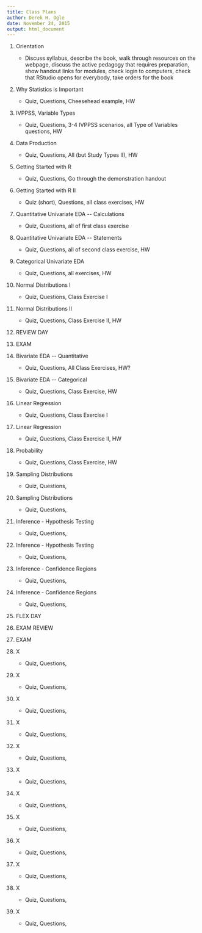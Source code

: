 ```yaml
---
title: Class Plans
author: Derek H. Ogle
date: November 24, 2015
output: html_document
---
```


1. Orientation
    * Discuss syllabus, describe the book, walk through resources on the webpage, discuss the active pedagogy that requires preparation, show handout links for modules, check login to computers, check that RStudio opens for everybody, take orders for the book

1. Why Statistics is Important
    * Quiz, Questions, Cheesehead example, HW
1. IVPPSS, Variable Types
    * Quiz, Questions, 3-4 IVPPSS scenarios, all Type of Variables questions, HW
1. Data Production
    * Quiz, Questions, All (but Study Types II), HW
1. Getting Started with R
    * Quiz, Questions, Go through the demonstration handout
1. Getting Started with R II
    * Quiz (short), Questions, all class exercises, HW
1. Quantitative Univariate EDA -- Calculations
    * Quiz, Questions, all of first class exercise
1. Quantitative Univariate EDA -- Statements
    * Quiz, Questions, all of second class exercise, HW
1. Categorical Univariate EDA
    * Quiz, Questions, all exercises, HW
1. Normal Distributions I
    * Quiz, Questions, Class Exercise I
1. Normal Distributions II
    * Quiz, Questions, Class Exercise II, HW
1. REVIEW DAY
1. EXAM
1. Bivariate EDA -- Quantitative
    * Quiz, Questions, All Class Exercises, HW?
1. Bivariate EDA -- Categorical
    * Quiz, Questions, Class Exercise, HW
1. Linear Regression
    * Quiz, Questions, Class Exercise I
1. Linear Regression
    * Quiz, Questions, Class Exercise II, HW
1. Probability
    * Quiz, Questions, Class Exercise, HW
1. Sampling Distributions
    * Quiz, Questions, 
1. Sampling Distributions
    * Quiz, Questions, 
1. Inference - Hypothesis Testing
    * Quiz, Questions, 
1. Inference - Hypothesis Testing
    * Quiz, Questions, 
1. Inference - Confidence Regions
    * Quiz, Questions, 
1. Inference - Confidence Regions
    * Quiz, Questions, 
1. FLEX DAY
1. EXAM REVIEW
1. EXAM
1. X
    * Quiz, Questions, 
1. X
    * Quiz, Questions, 
1. X
    * Quiz, Questions, 
1. X
    * Quiz, Questions, 
1. X
    * Quiz, Questions, 
1. X
    * Quiz, Questions, 
1. X
    * Quiz, Questions, 
1. X
    * Quiz, Questions, 
1. X
    * Quiz, Questions, 
1. X
    * Quiz, Questions, 
1. X
    * Quiz, Questions, 
1. X
    * Quiz, Questions, 
